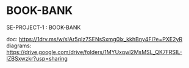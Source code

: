 # BOOK-BANK
SE-PROJECT-1 : BOOK-BANK

doc: https://1drv.ms/w/s!Ar5qIz7SENsSxmg0lx_kkhBny4FI?e=PXE2yR
diagrams: https://drive.google.com/drive/folders/1MYUxqwl2MsMSL_QK7FRSIL-IZBSxwzkr?usp=sharing

